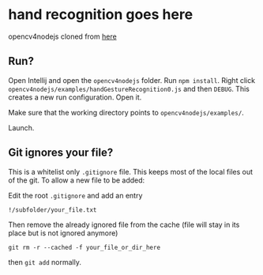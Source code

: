 # hand recognition goes here
opencv4nodejs cloned from [here](https://github.com/justadudewhohacks/opencv4nodejs)

## Run?
Open Intellij and open the `opencv4nodejs` folder. Run `npm install`.
Right click `opencv4nodejs/examples/handGestureRecognition0.js` and then `DEBUG`.
This creates a new run configuration. Open it.

Make sure that the working directory points to `opencv4nodejs/examples/`.

Launch.

## Git ignores your file?
This is a whitelist only `.gitignore` file. 
This keeps most of the local files out of the git.
To allow a new file to be added:

Edit the root `.gitignore`
and add an entry
```git
!/subfolder/your_file.txt
```
Then remove the already ignored file from the cache (file will stay in its place but is not ignored anymore)
```shell script
git rm -r --cached -f your_file_or_dir_here
```
then `git add` normally.
